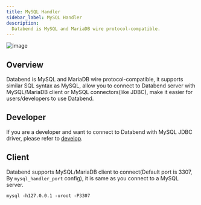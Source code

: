 ```yaml
---
title: MySQL Handler
sidebar_label: MySQL Handler
description:
  Databend is MySQL and MariaDB wire protocol-compatible.
---
```


![image](/img/api/api-handler-mysql.png)

## Overview

Databend is MySQL and MariaDB wire protocol-compatible, it supports similar SQL syntax as MySQL, allow you to connect to Databend server with MySQL/MariaDB client or MySQL connectors(like JDBC), make it easier for users/developers to use Databend.


## Developer

If you are a developer and want to connect to Databend with MySQL JDBC driver, please refer to [develop](/doc/develop/).

## Client

Databend supports MySQL/MariaDB client to connect(Default port is 3307, By `mysql_handler_port` config), it is same as you connect to a MySQL server.

```shell
mysql -h127.0.0.1 -uroot -P3307 
```
